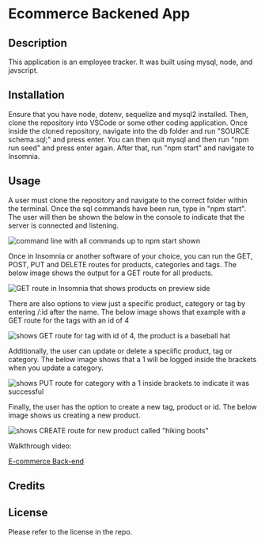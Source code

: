 # Ecommerce Backened App

## Description
This application is an employee tracker. It was built using mysql, node, and javscript. 

## Installation
Ensure that you have node, dotenv, sequelize and mysql2 installed. Then, clone the repository into VSCode or some other coding application. Once inside the cloned repository, navigate into the db folder and run "SOURCE schema.sql;" and press enter. You can then quit mysql and then run "npm run seed" and press enter again. After that, run "npm start" and navigate to Insomnia.

## Usage
A user must clone the repository and navigate to the correct folder within the terminal. Once the sql commands have been run, type in "npm start". The user will then be shown the below in the console to indicate that the server is connected and listening. 

![command line with all commands up to npm start shown]()

Once in Insomnia or another software of your choice, you can run the GET, POST, PUT and DELETE routes for products, categories and tags. The below image shows the output for a GET route for all products.

![GET route in Insomnia that shows products on preview side]()

There are also options to view just a specific product, category or tag by entering /:id after the name. The below image shows that example with a GET route for the tags with an id of 4

![shows GET route for tag with id of 4, the product is a baseball hat]()

Additionally, the user can update or delete a speciific product, tag or category. The below image shows that a 1 will be logged inside the brackets when you update a category. 

![shows PUT route for category with a 1 inside brackets to indicate it was successful]()

Finally, the user has the option to create a new tag, product or id. The below image shows us creating a new product. 

![shows CREATE route for new product called "hiking boots"]()

Walkthrough video:

[E-commerce Back-end]()

## Credits



## License
Please refer to the license in the repo.
